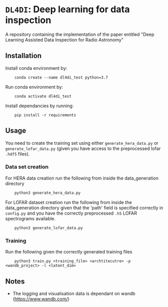 # `DL4DI`: Deep learning for data inspection
A repository containing the implementation of the paper entitled "Deep Learning Assisted Data Inspection for Radio Astronomy"

## Installation 
Install conda environment by:
``` 
    conda create --name dl4di_test python=3.7
``` 
Run conda environment by:
``` 
    conda activate dl4di_test
``` 

Install dependancies by running:
``` 
    pip install -r requirements
``` 
## Usage

You need to create the training set using either `generate_hera_data.py` or `generate_lofar_data.py` (given you have access to the preprocessed lofar `.hdf5` files).

### Data set creation
For HERA data creation run the following from inside the data_generation directory
``` 
    python3 generate_hera_data.py
``` 

For LOFAR dataset creation run the following from inside the data_generation directory given that the 'path' field is specified correctly in `config.py` and you have the correctly preprocessed `.h5` LOFAR spectrograms available.

``` 
    python3 generate_lofar_data.py
``` 

### Training 
Run the following given the correctly generated training files
```
    python3 train.py <training_file> <archtitecutre> -p <wandb_project> -l <latent_dim>
```

## Notes
- The logging and visualisation data is dependant on wandb (https://www.wandb.com/)
